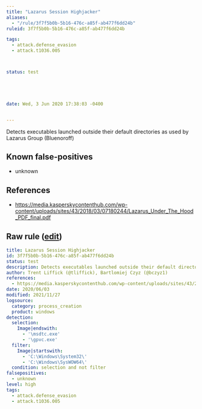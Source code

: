 ```yaml
---
title: "Lazarus Session Highjacker"
aliases:
  - "/rule/3f7f5b0b-5b16-476c-a85f-ab477f6dd24b"
ruleid: 3f7f5b0b-5b16-476c-a85f-ab477f6dd24b

tags:
  - attack.defense_evasion
  - attack.t1036.005



status: test





date: Wed, 3 Jun 2020 17:38:03 -0400


---
```


Detects executables launched outside their default directories as used by Lazarus Group (Bluenoroff)

<!--more-->


## Known false-positives

* unknown



## References

* https://media.kasperskycontenthub.com/wp-content/uploads/sites/43/2018/03/07180244/Lazarus_Under_The_Hood_PDF_final.pdf


## Raw rule ([edit](https://github.com/SigmaHQ/sigma/edit/master/rules/windows/process_creation/proc_creation_win_apt_lazarus_session_highjack.yml))
```yaml
title: Lazarus Session Highjacker
id: 3f7f5b0b-5b16-476c-a85f-ab477f6dd24b
status: test
description: Detects executables launched outside their default directories as used by Lazarus Group (Bluenoroff)
author: Trent Liffick (@tliffick), Bartlomiej Czyz (@bczyz1)
references:
  - https://media.kasperskycontenthub.com/wp-content/uploads/sites/43/2018/03/07180244/Lazarus_Under_The_Hood_PDF_final.pdf
date: 2020/06/03
modified: 2021/11/27
logsource:
  category: process_creation
  product: windows
detection:
  selection:
    Image|endswith:
      - '\msdtc.exe'
      - '\gpvc.exe'
  filter:
    Image|startswith:
      - 'C:\Windows\System32\'
      - 'C:\Windows\SysWOW64\'
  condition: selection and not filter
falsepositives:
  - unknown
level: high
tags:
  - attack.defense_evasion
  - attack.t1036.005

```
